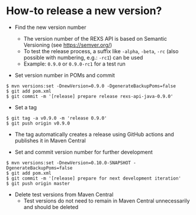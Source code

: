# How-to release a new version?

* Find the new version number
  * The version number of the REXS API is based on Semantic Versioning (see https://semver.org/)
  * To test the release process, a suffix like `-alpha`, `-beta`, `-rc` (also possible with numbering, e.g.: `-rc1`) can be used
  * Example: `0.9.0` or `0.9.0-rc1` for a test run

* Set version number in POMs and commit

```
$ mvn versions:set -DnewVersion=0.9.0 -DgenerateBackupPoms=false
$ git add pom.xml
$ git commit -m '[release] prepare release rexs-api-java-0.9.0'
```

* Set a tag

```
$ git tag -a v0.9.0 -m 'release 0.9.0'
$ git push origin v0.9.0
```

* The tag automatically creates a release using GitHub actions and publishes it in Maven Central

* Set and commit version number for further development

```
$ mvn versions:set -DnewVersion=0.10.0-SNAPSHOT -DgenerateBackupPoms=false
$ git add pom.xml
$ git commit -m '[release] prepare for next development iteration'
$ git push origin master
```

* Delete test versions from Maven Central
  * Test versions do not need to remain in Maven Central unnecessarily and should be deleted
